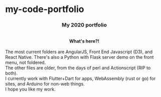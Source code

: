 my-code-portfolio
=================

<center><h3>My 2020 portfolio</h3><br>
<b>What's here?!</b></center><br>
The most current folders are AngularJS, Front End Javascript (D3), and React Native. There's also a Python with Flask server demo on the front menu, not foldered.<br> 
The other files are older, from the days of perl and Actionscript (RIP to both).<br>
I currently work with Flutter+Dart for apps, WebAssembly (rust or go) for sites, and Arduino for non-web things.<br>
I hope you like my work.

